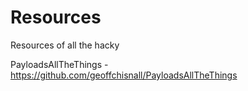 # Resources
Resources of all the hacky

PayloadsAllTheThings - https://github.com/geoffchisnall/PayloadsAllTheThings

